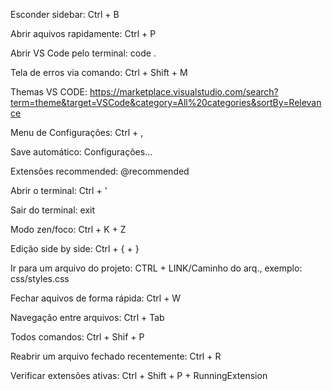 Esconder sidebar: Ctrl + B

Abrir aquivos rapidamente: Ctrl + P

Abrir VS Code pelo terminal: code .

Tela de erros via comando: Ctrl + Shift + M

Themas VS CODE: https://marketplace.visualstudio.com/search?term=theme&target=VSCode&category=All%20categories&sortBy=Relevance

Menu de Configurações: Ctrl + ,

Save automático: Configurações...

Extensões recommended: @recommended

Abrir o terminal: Ctrl + '

Sair do terminal: exit

Modo zen/foco: Ctrl + K + Z

Edição side by side: Ctrl + { + }

Ir para um arquivo do projeto: CTRL + LINK/Caminho do arq., exemplo: css/styles.css

Fechar aquivos de forma rápida: Ctrl + W

Navegação entre arquivos: Ctrl + Tab

Todos comandos: Ctrl + Shif + P

Reabrir um arquivo fechado recentemente: Ctrl + R

Verificar extensões ativas: Ctrl + Shift + P + RunningExtension
